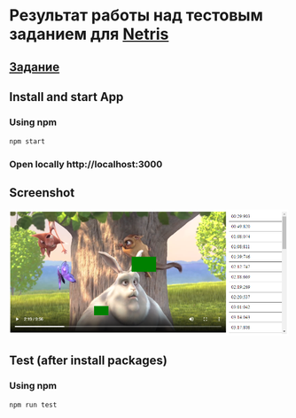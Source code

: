 # Результат работы над тестовым заданием для [Netris](https://www.netris.ru/)

## [Задание](./exercise.pdf)

## Install and start App

### Using npm

```sh
npm start
```

### Open locally http://localhost:3000

## Screenshot

![screenshot](./screenshot.png)

## Test (after install packages)

### Using npm

```sh
npm run test
```


